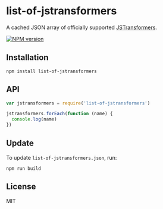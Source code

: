 # list-of-jstransformers

A cached JSON array of officially supported [JSTransformers](http://github.com/jstransformers).

[![NPM version](https://img.shields.io/npm/v/list-of-jstransformers.svg)](https://www.npmjs.org/package/list-of-jstransformers)

## Installation

    npm install list-of-jstransformers

## API

```js
var jstransformers = require('list-of-jstransformers')

jstransformers.forEach(function (name) {
  console.log(name)
})
```

## Update

To update `list-of-jstransformers.json`, run:
  ```
  npm run build
  ```

## License

MIT
